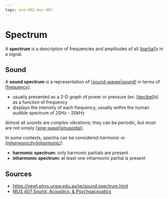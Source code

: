```yaml
---
tags: ece-402 mus-407
---
```


# Spectrum

A **spectrum** is a description of frequencies and amplitudes of all [[partial]]s in a signal.

## Sound

A **sound spectrum** is a representation of [[sound-waves|sound]] in terms of [[frequency]].

- usually presented as a 2-D graph of power or pressure (ex. [[decibel]]s) as a function of frequency
- displays the intensity of each frequency, usually within the human audible spectrum of 20Hz - 20kHz

Almost all sounds are _complex_ vibrations; they can be periodic, but most are not simply [[sine-wave|sinusoidal]].

In some contexts, spectra can be considered _harmonic_ or _[[inharmonicity|inharmonic]]_:

- **harmonic spectrum:** only harmonic partials are present
- **inharmonic spectrum:** at least one inharmonic partial is present

## Sources

- <https://newt.phys.unsw.edu.au/jw/sound.spectrum.html>
- [MUS 407 Sound, Acoustics, & Psychoacoustics](https://prezi.com/view/ZcqvwosFJCFJQtQrbP75/)

[//begin]: # "Autogenerated link references for markdown compatibility"
[partial]: partial "Partial"
[sound-waves|sound]: sound-waves "Sound Waves"
[frequency]: frequency "Frequency"
[decibel]: decibel "Decibel"
[sine-wave|sinusoidal]: sine-wave "Sine wave"
[inharmonicity|inharmonic]: inharmonicity "Inharmonicity"
[//end]: # "Autogenerated link references"
